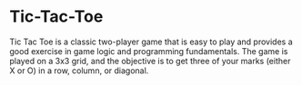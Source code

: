 # Tic-Tac-Toe
Tic Tac Toe is a classic two-player game that is easy to play and provides a good exercise in game logic and programming fundamentals. The game is played on a 3x3 grid, and the objective is to get three of your marks (either X or O) in a row, column, or diagonal.
